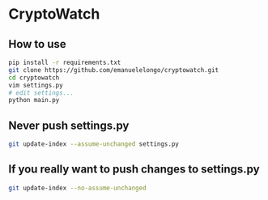 # CryptoWatch

## How to use
``` sh
pip install -r requirements.txt
git clone https://github.com/emanuelelongo/cryptowatch.git
cd cryptowatch
vim settings.py
# edit settings...
python main.py
```

## Never push settings.py

``` sh
git update-index --assume-unchanged settings.py
```

## If you really want to push changes to settings.py

``` sh
git update-index --no-assume-unchanged
```
